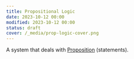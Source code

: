 ```yaml
---
title: Propositional Logic
date: 2023-10-12 00:00
modified: 2023-10-12 00:00
status: draft
cover: /_media/prop-logic-cover.png
---
```


A system that deals with [Proposition](proposition.md) (statements).